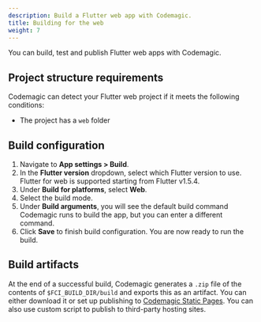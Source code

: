 ```yaml
---
description: Build a Flutter web app with Codemagic.
title: Building for the web
weight: 7
---
```


You can build, test and publish Flutter web apps with Codemagic.

## Project structure requirements

Codemagic can detect your Flutter web project if it meets the following conditions:

- The project has a `web` folder

## Build configuration

1. Navigate to **App settings > Build**.
2. In the **Flutter version** dropdown, select which Flutter version to use. Flutter for web is supported starting from Flutter v1.5.4.
3. Under **Build for platforms**, select **Web**.
4. Select the build mode.
5. Under **Build arguments**, you will see the default build command Codemagic runs to build the app, but you can enter a different command.
6. Click **Save** to finish build configuration. You are now ready to run the build.

## Build artifacts

At the end of a successful build, Codemagic generates a `.zip` file of the contents of `$FCI_BUILD_DIR/build` and exports this as an artifact. You can either download it or set up publishing to [Codemagic Static Pages](https://docs.codemagic.io/publishing/publishing-to-codemagic-static-pages/). You can also use custom script to publish to third-party hosting sites.